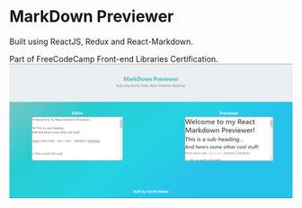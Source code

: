 # MarkDown Previewer

Built using ReactJS, Redux and React-Markdown.

Part of FreeCodeCamp Front-end Libraries Certification.
![img](/Capture.png)
